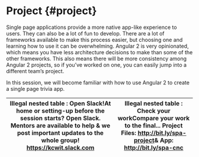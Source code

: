 # Project {#project}

Single page applications provide a more native app-like experience to users. They can also be a lot of fun to develop. There are a lot of frameworks available to make this process easier, but choosing one and learning how to use it can be overwhelming. Angular 2 is very opinionated, which means you have less architecture decisions to make than some of the other frameworks. This also means there will be more consistency among Angular 2 projects, so if you’ve worked on one, you can easily jump into a different team’s project.

In this session, we will become familiar with how to use Angular 2 to create a single page trivia app.

| **Illegal nested table :** Open Slack!At home or setting-up before the session starts? Open Slack. Mentors are available to help &amp; we post important updates to the whole group! https://kcwit.slack.com  | **Illegal nested table :** Check your workCompare your work to the final... Project Files: http://bit.ly/spa-project&amp; App: http://bit.ly/spa-cnc |
| --- | --- |